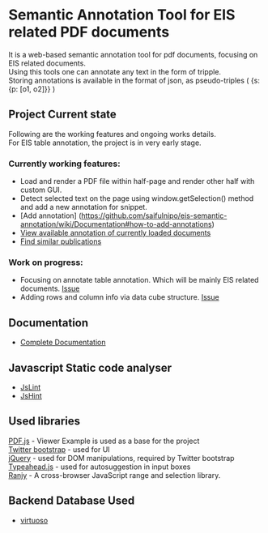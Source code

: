 # Semantic Annotation Tool for EIS related PDF documents

It is a web-based semantic annotation tool for pdf documents, focusing on EIS related documents.<br>
Using this tools one can annotate any text in the form of tripple.<br>
Storing annotations is available in the format of json, as pseudo-triples ( {s: {p: [o1, o2]}} )

## Project Current state
Following are the working features and ongoing works details.<br>
For EIS table annotation, the project is in very early stage.

### Currently working features:
- Load and render a PDF file within half-page and render other half with custom GUI.
- Detect selected text on the page using window.getSelection() method and add a new annotation for snippet.
- [Add annotation] (https://github.com/saifulnipo/eis-semantic-annotation/wiki/Documentation#how-to-add-annotations)
- [View available annotation of currently loaded documents](https://github.com/saifulnipo/eis-semantic-annotation/wiki/Documentation#how-to-fetch-existing-annotations)
- [Find similar publications](https://github.com/saifulnipo/eis-semantic-annotation/wiki/Documentation#find-similar-publications)

### Work on progress:
- Focusing on annotate table annotation. Which will be mainly EIS related  documents. [Issue](https://github.com/saifulnipo/eis-semantic-annotation/issues/3)
- Adding rows and column info via data cube structure. [Issue](https://github.com/saifulnipo/eis-semantic-annotation/issues/2)

## Documentation
- [Complete Documentation](https://github.com/saifulnipo/eis-semantic-annotation/wiki)

## Javascript Static code analyser
- [JsLint](http://www.jslint.com/)
- [JsHint](http://www.jshint.com/)

## Used libraries

[PDF.js](http://mozilla.github.io/pdf.js/) - Viewer Example is used as a base for the project  
[Twitter bootstrap](http://getbootstrap.com/) - used for UI  
[jQuery](http://jquery.com/) - used for DOM manipulations, required by Twitter bootstrap  
[Typeahead.js](https://github.com/twitter/typeahead.js) - used for autosuggestion in input boxes  
[Ranjy](https://code.google.com/p/rangy/) - A cross-browser JavaScript range and selection library.

## Backend Database Used
- [virtuoso](http://virtuoso.openlinksw.com/)